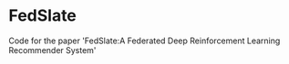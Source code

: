 # FedSlate

Code for the paper 'FedSlate:A Federated Deep Reinforcement Learning Recommender System'
